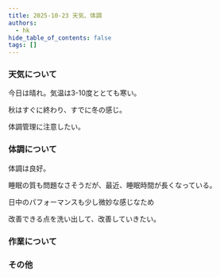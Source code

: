 ```yaml
---
title: 2025-10-23 天気、体調
authors:
  - hk
hide_table_of_contents: false
tags: []
---
```

### 天気について

今日は晴れ。気温は3-10度ととても寒い。

秋はすぐに終わり、すでに冬の感じ。

体調管理に注意したい。

<!-- truncate -->


### 体調について

体調は良好。

睡眠の質も問題なさそうだが、最近、睡眠時間が長くなっている。

日中のパフォーマンスも少し微妙な感じなため

改善できる点を洗い出して、改善していきたい。


### 作業について


### その他

